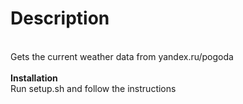 # Description
<br>Gets the current weather data from yandex.ru/pogoda</br>
<br><b>Installation</b></br>
Run setup.sh and follow the instructions
